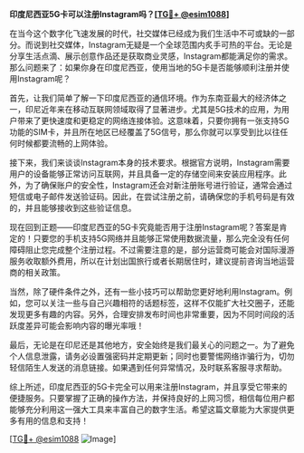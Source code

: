 **印度尼西亚5G卡可以注册Instagram吗？[[TG💪+ @esim1088](https://t.me/s/esim1088)]**

在当今这个数字化飞速发展的时代，社交媒体已经成为我们生活中不可或缺的一部分。而说到社交媒体，Instagram无疑是一个全球范围内炙手可热的平台。无论是分享生活点滴、展示创意作品还是获取商业灵感，Instagram都能满足你的需求。那么问题来了：如果你身在印度尼西亚，使用当地的5G卡是否能够顺利注册并使用Instagram呢？

首先，让我们简单了解一下印度尼西亚的通信环境。作为东南亚最大的经济体之一，印尼近年来在移动互联网领域取得了显著进步。尤其是5G技术的应用，为用户带来了更快速度和更稳定的网络连接体验。这意味着，只要你拥有一张支持5G功能的SIM卡，并且所在地区已经覆盖了5G信号，那么你就可以享受到比以往任何时候都要流畅的上网体验。

接下来，我们来谈谈Instagram本身的技术要求。根据官方说明，Instagram需要用户的设备能够正常访问互联网，并且具备一定的存储空间来安装应用程序。此外，为了确保账户的安全性，Instagram还会对新注册账号进行验证，通常会通过短信或电子邮件发送验证码。因此，在尝试注册之前，请确保您的手机号码是有效的，并且能够接收到这些验证信息。

现在回到正题——印度尼西亚的5G卡究竟能否用于注册Instagram呢？答案是肯定的！只要您的手机支持5G网络并且能够正常使用数据流量，那么完全没有任何障碍阻止您完成整个注册过程。不过需要注意的是，部分运营商可能会对国际漫游服务收取额外费用，所以在计划出国旅行或者长期居住时，建议提前咨询当地运营商的相关政策。

当然，除了硬件条件之外，还有一些小技巧可以帮助您更好地利用Instagram。例如，您可以关注一些与自己兴趣相符的话题标签，这样不仅能扩大社交圈子，还能发现更多有趣的内容。另外，合理安排发布时间也非常重要，因为不同时间段的活跃度差异可能会影响内容的曝光率哦！

最后，无论是在印尼还是其他地方，安全始终是我们最关心的问题之一。为了避免个人信息泄露，请务必设置强密码并定期更新；同时也要警惕网络诈骗行为，切勿轻信陌生人发送的消息链接。如果遇到任何异常情况，及时联系客服寻求帮助。

综上所述，印度尼西亚的5G卡完全可以用来注册Instagram，并且享受它带来的便捷服务。只要掌握了正确的操作方法，并保持良好的上网习惯，相信每位用户都能够充分利用这一强大工具来丰富自己的数字生活。希望这篇文章能为大家提供更多有用的信息和支持！

[[TG💪+ @esim1088](https://t.me/s/esim1088) ![Image](https://i.postimg.cc/4NQfJmqS/Snipaste-2025-05-13-00-14-12.png)]